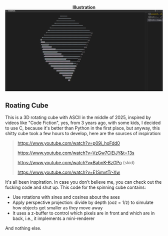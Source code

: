 <p align="center">
  <strong>Illustration</strong><br>
  <img src="demostration.png" alt="Demostration" width="777">
</p>

## Roating Cube
This is a 3D rotating cube with ASCII in the middle of 2025, inspired by videos like "Code Fiction", yes, from 3 years ago, with some kids, I decided to use C, because it's better than Python in the first place, but anyway, this shitty cube took a few hours to develop, here are the sources of inspiration:
> https://www.youtube.com/watch?v=p09i_hoFdd0
> 
> https://www.youtube.com/watch?v=VzGw7CiEiJY&t=13s
> 
> https://www.youtube.com/watch?v=BabnK-BzGPo (skid)
> 
> https://www.youtube.com/watch?v=E1SmvtTr-Xw

It's all been inspiration. In case you don't believe me, you can check out the fucking code and shut up. This code for the spinning cube contains:
- Use rotations with sines and cosines about the axes
- Apply perspective projection: divide by depth (ooz = 1/z) to simulate how objects get smaller as they move away
- It uses a z-buffer to control which pixels are in front and which are in back, i.e., it implements a mini-renderer

And nothing else.
